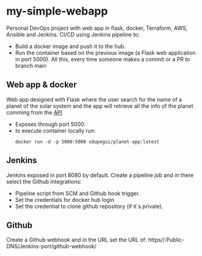 # my-simple-webapp
Personal DevOps project with web app in flask, docker, Terraform, AWS, Ansible and Jenkins.
CI/CD using Jenkins pipeline to:
- Build a docker image and push it to the hub.
- Run the container based on the previous image (a Flask web application in port 5000).
 All this, every time someone makes a commit or a PR to branch main
 
## Web app & docker
Web app designed with Flask where the user search for the name of a planet of the solar system and the app will retrieve all the info of the planet comming from the [API](https://api.le-systeme-solaire.net/swagger/)
- Exposes through port 5000.
- to execute container locally run: 
    ```
    docker run -d -p 5000:5000 sdupegui/planet-app:latest
    ```
    
## Jenkins
Jenkins exposed in port 8080 by default. Create a pipeline job and in there select the Github integrations:
- Pipeline script from SCM and Github hook trigger.
- Set the credentials for docker hub login
- Set the credential to clone github repository (if it´s private).

## Github
Create a Github webhook and in the URL set the URL of: https//:Public-DNS/Jenkins-port/github-webhook/
